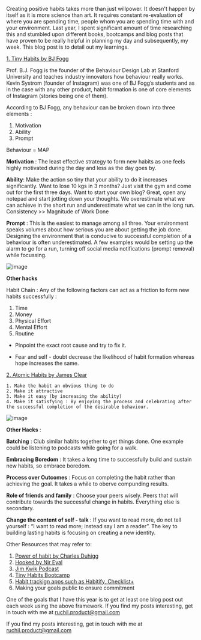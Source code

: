  Creating positive habits takes more than just willpower. It doesn't happen by itself as it is more science than art. It requires constant re-evaluation of where you are spending time, people whom you are spending time with and your environment. Last year, I spent significant amount of time researching this and stumbled upon different books, bootcamps and blog posts that have proven to be really helpful in planning my day and subsequently, my week. This blog post is to detail out my learnings.  

[1. Tiny Habits by BJ Fogg][jekyll-tinyhabits]

  Prof. B.J. Fogg is the founder of the Behaviour Design Lab at Stanford University and teaches industry 
  innovators how behaviour really works. Kevin Systrom (founder of Instagram) was one of BJ Fogg’s 
  students and as in the case with any other product, habit formation is one of core elements of Instagram (stories being one of them). 

  According to BJ Fogg, any behaviour can be broken down into three elements : 

  1. Motivation 
  2. Ability 
  3. Prompt 

  Behaviour = MAP


  **Motivation** :  The least effective strategy to form new habits as one feels highly motivated during the day and less as the day goes by.   
 
  **Ability**: Make the action so tiny that your ability to do it increases significantly. Want to lose 10 kgs in 3 months? Just visit the gym and come out for the first three days. Want to start your own blog? 
               Great, open any notepad and start jotting down your thoughts. We overestimate what we can achieve in the short run and underestimate what we can in the long run. Consistency >> Magnitude of Work Done

  **Prompt** : This is the easiest to manage among all three. Your environment speaks volumes about how serious you are about getting the job done. Designing the environment that is conducive to successful 
               completion of a behaviour is often underestimated. A few examples would be setting up the alarm to go for a run, turning off social media notifications (prompt removal) while focussing. 

![image](https://behaviormodel.org/wp-content/uploads/2020/08/Fogg-Behavior-Model.jpg)

**Other hacks**

Habit Chain : Any of the following factors can act as a friction to form new habits successfully : 

  1. Time 
  2. Money 
  3. Physical Effort 
  4. Mental Effort 
  5. Routine 

* Pinpoint the exact root cause and try to fix it. 

* Fear and self - doubt decrease the likelihood of habit formation whereas hope increases the same. 

[2. Atomic Habits by James Clear][jekyll-atomichabits]

    1. Make the habit an obvious thing to do 
    2. Make it attractive 
    3. Make it easy (by increasing the ability) 
    4. Make it satisfying : By enjoying the process and celebrating after the successful completion of the desirable behaviour. 
    

![image](https://expertprogrammanagement.com/wp-content/uploads/2018/11/Atomic-Habits_-Plateau-of-Latent-Potential.png)


**Other Hacks** : 

**Batching** : Club similar habits together to get things done. One example could be listening to podcasts while going for a walk. 

**Embracing Boredom** : It takes a long time to successfully build and sustain new habits, so embrace boredom. 

**Process over Outcomes** : Focus on completing the habit rather than achieving the goal. It takes a while to oberve compunding results. 

**Role of friends and family** : Choose your peers wisely. Peers that will contribute towards the successful change in habits. Everything else is secondary. 

**Change the content of self - talk** : If you want to read more, do not tell yourself : “I want to read more; instead say I am a reader”. The key to building lasting habits is focusing on creating a new identity. 


Other Resources that may refer to: 

1. [Power of habit by Charles Duhigg][jekyll-powerofhabit]
2. [Hooked by Nir Eyal][jekyll-hooked]
3. [Jim Kwik Podcast][jekyll-kwik]
4. [Tiny Habits Bootcamp][jekyll-bootcamp]
5. [Habit trackign apps such as Habitify, Checklist+][jekyll-apps]
6.  Making your goals public to ensure commitment 

One of the goals that I have this year is to get at least one blog post out each week using the above framework. If you find my posts interesting, get in touch with me at ruchil.product@gmail.com


[jekyll-powerofhabit]: https://www.amazon.in/Power-Habit-Why-What-Change/dp/1847946240/ref=sr_1_3?crid=3OG16L8DTKU74&dchild=1&keywords=power+of+habit+charles+duhigg&qid=1610533836&sprefix=power+of+habit+Charles+%2Caps%2C289&sr=8-3

[jekyll-hooked]: https://www.amazon.in/Hooked-How-Build-Habit-Forming-Products/dp/0241184835/ref=sr_1_1?dchild=1&keywords=hooked+nir+eyal&qid=1610533881&sr=8-1

[jekyll-kwik]: https://open.spotify.com/show/7BQZHMsYPInemu2GMVSYNH

[jekyll-bootcamp]: https://www.bjfogg.com/bootcamp

[jekyll-apps]: https://www.habitify.me

[jekyll-tinyhabits]: https://www.amazon.in/dp/B07R6VQBSZ/ref=dp-kindle-redirect?_encoding=UTF8&btkr=1

[jekyll-atomichabits]: jekyll-atomichabits


If you find my posts interesting, get in touch with me at ruchil.product@gmail.com 

